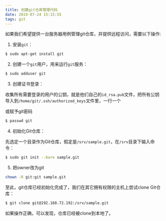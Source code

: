 ```yaml
---
title: 创建git仓库管理代码
date: 2019-07-24 15:15:55
tags: git
---
```


如果我们希望提供一台服务器用例管理git仓库，并提供远程访问，需要以下操作:

1. 安装`git`：

```bash
$ sudo apt-get install git
```

2. 创建一个`git`用户，用来运行`git`服务：

```bash
$ sudo adduser git
```
3. 创建证书登录：

收集所有需要登录的用户的公钥，就是他们自己的`id_rsa.pub`文件，把所有公钥导入到`/home/git/.ssh/authorized_keys`文件里，一行一个

或赋予git密码

```bash
$ passwd git
```

4. 初始化Git仓库：

先选定一个目录作为Git仓库，假定是`/srv/sample.git`，在`/srv`目录下输入命令：

```bash
$ sudo git init --bare sample.git
```
5. 把owner改为git

```bash
chown -R git:git sample.git
```



至此，git仓库已经初始化完成了，我们在其它拥有权限的主机上尝试clone Git仓库：

```bash
$ git clone git@192.168.72.192:/srv/sample.git
```

如果操作正确，可以发现，仓库已经被clone到本地了。